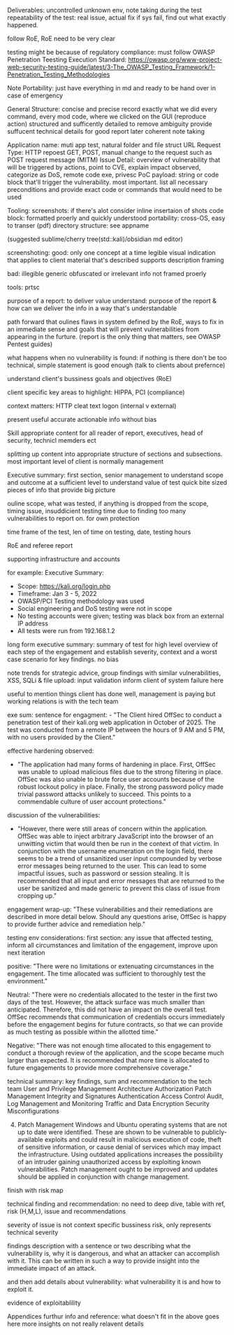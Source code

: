 Deliverables:
uncontrolled unknown env, note taking during the test
repeatability of the test: real issue, actual fix
if sys fail, find out what exactly happened.

follow RoE, RoE need to be very clear

testing might be because of regulatory compliance: must follow OWASP Penetration Teesting Execution Standard: https://owasp.org/www-project-web-security-testing-guide/latest/3-The_OWASP_Testing_Framework/1-Penetration_Testing_Methodologies

Note Portability: just have everything in md and ready to be hand over in case of emergency

General Structure:
concise and precise
record exactly what we did
every command, every mod code, where we clicked on the GUI (reproduce action)
structured and sufficently detailed to remove ambiguity
provide suffucent technical details for good report later
coherent note taking

Application name: muti app test, natural folder and file struct
URL
Request Type: HTTP repoest GET, POST, manual change to the request such as POST request message (MITM)
Issue Detail: overview of vulnerability that will be triggered by actions, point to CVE, explain impact observed, categorize as DoS, remote code exe, privesc
PoC payload: string or code block that'll trigger the vulnerability. most important. list all necessary preconditions and provide exact code or commands that would need to be used

Tooling:
screenshots: if there's alot consider inline insertaion of shots
code block: formatted proerly and quickly understood
portability: cross-OS, easy to transer (pdf)
directory structure: see appname

(suggested sublime/cherry tree(std::kali)/obsidian md editor)

screenshoting:
good: 
only one concept at a time
legible
visual indication that applies to client
material that's described
supports description
framing

bad:
illegible
generic
obfuscated or irrelevant info
not framed proerly

tools:
prtsc




purpose of a report: to deliver value
understand: purpose of the report & how can we deliver the info in a way that's understandable

path forward that oulines flaws in system defined by the RoE, ways to fix in an immediate sense and goals that will prevent vulnerabilities from appearing in the furture. (report is the only thing that matters, see OWASP Pentest guides)

what happens when no vulnerability is found:
if nothing is there don't be too technical, simple statement is good enough (talk to clients about prefernce)

understand client's bussiness goals and objectives (RoE)

client specific key areas to highlight: HIPPA, PCI (compliance)

context matters: HTTP cleat text logon (internal v external)

present useful accurate actionable info without bias

Skill appropriate content for all reader of report, executives, head of security, technicl memders ect

splitting up content into appropriate structure of sections and subsections. most important level of client is normally management

Executive summary: first section, senior management to understand scope and outcome at a sufficient level to understand value of test
quick bite sized pieces of info that provide big picture 

ouline scope, what was tested, if anything is dropped from the scope, timing issue, insuddicient testing time due to finding too many vulnerabilities to report on. for own protection

time frame of the test, len of time on testing, date, testing hours

RoE and referee report

supporting infrastructure and accounts

for example:
Executive Summary:

- Scope: https://kali.org/login.php
- Timeframe: Jan 3 - 5, 2022
- OWASP/PCI Testing methodology was used
- Social engineering and DoS testing were not in scope
- No testing accounts were given; testing was black box from an external IP address
- All tests were run from 192.168.1.2

long form executive summary:
summary of test for high level overview of each step of the engagement and establish severity, context and a worst case scenario for key findings. no bias

note trends for strategic advice, group findings with similar vulnerabilities, XSS, SQLi & file upload: input validation
inform client of system failure here

useful to mention things client has done well, management is paying but working relations is with the tech team

exe sum: sentence for engagment: - "The Client hired OffSec to conduct a penetration test of
their kali.org web application in October of 2025. The test was conducted
from a remote IP between the hours of 9 AM and 5 PM, with no users
provided by the Client."

effective hardening observed:
- "The application had many forms of hardening in place. First, OffSec was unable to upload malicious files due to the strong filtering
in place. OffSec was also unable to brute force user accounts
because of the robust lockout policy in place. Finally, the strong
password policy made trivial password attacks unlikely to succeed.
This points to a commendable culture of user account protections."

discussion of the vulnerabilities:
- "However, there were still areas of concern within the application.
OffSec was able to inject arbitrary JavaScript into the browser of
an unwitting victim that would then be run in the context of that
victim. In conjunction with the username enumeration on the login
field, there seems to be a trend of unsanitized user input compounded
by verbose error messages being returned to the user. This can lead
to some impactful issues, such as password or session stealing. It is
recommended that all input and error messages that are returned to the
user be sanitized and made generic to prevent this class of issue from
cropping up."

engagement wrap-up:
"These vulnerabilities and their remediations are described in more
detail below. Should any questions arise, OffSec is happy
to provide further advice and remediation help."



testing env considerations:
first section: any issue that affected testing, inform all circumstances and limitation of the engagement, improve upon next iteration

positive: "There were no limitations or extenuating circumstances in the engagement. The time allocated was sufficient to thoroughly test the environment."

Neutral: "There were no credentials allocated to the tester in the first two days of the test. However, the attack surface was much smaller than anticipated. Therefore, this did not have an impact on the overall test. OffSec recommends that communication of credentials occurs immediately before the engagement begins for future contracts, so that we can provide as much testing as possible within the allotted time."

Negative: "There was not enough time allocated to this engagement to conduct a thorough review of the application, and the scope became much larger than expected. It is recommended that more time is allocated to future engagements to provide more comprehensive coverage."

technical summary:
key findings, sum and recommendation to the tech team
User and Privilege Management
Architecture
Authorization
Patch Management
Integrity and Signatures
Authentication
Access Control
Audit, Log Management and Monitoring
Traffic and Data Encryption
Security Misconfigurations

4. Patch Management
Windows and Ubuntu operating systems that are not up to date were
identified. These are shown to be vulnerable to publicly-available
exploits and could result in malicious execution of code, theft
of sensitive information, or cause denial of services which may
impact the infrastructure. Using outdated applications increases the
possibility of an intruder gaining unauthorized access by exploiting
known vulnerabilities. Patch management ought to be improved and
updates should be applied in conjunction with change management.

finish with risk map

technical finding and recommendation: 
no need to deep dive, table with ref, risk (H,M,L), issue and recommendations

severity of issue is not context specific bussiness risk, only represents technical severity

findings description with a sentence or two describing what the vulnerability is, why it is dangerous, and what an attacker can accomplish with it. This can be written in such a way to provide insight into the immediate impact of an attack.

and then add details about vulnerability: what vulnerability it is and how to exploit it.

evidence of exploitablility


Appendices furthur info and reference:
what doesn't fit in the above goes here
more insights on not really relavent details

